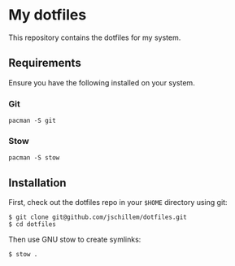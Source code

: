 # My dotfiles

This repository contains the dotfiles for my system.

## Requirements

Ensure you have the following installed on your system.

### Git
```
pacman -S git
```

### Stow
```
pacman -S stow
```

## Installation

First, check out the dotfiles repo in your `$HOME` directory using git:
```
$ git clone git@github.com/jschillem/dotfiles.git
$ cd dotfiles
```

Then use GNU stow to create symlinks:
```
$ stow .
```
